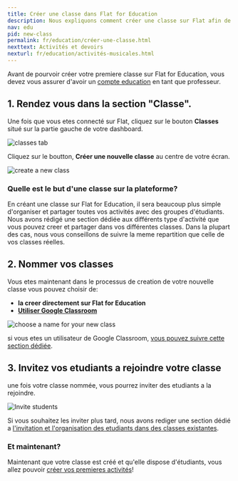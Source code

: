 ```yaml
---
title: Créer une classe dans Flat for Education
description: Nous expliquons comment créer une classe sur Flat afin de pouvoir y reunir vos etudiants et demarrer vos premieres activités
nav: edu
pid: new-class
permalink: fr/education/créer-une-classe.html
nexttext: Activités et devoirs
nexturl: fr/education/activités-musicales.html
---
```


Avant de pourvoir créer votre premiere classe sur Flat for Education, vous devez vous assurer d'avoir un [compte education](https://flat.io/edu)  en tant que professeur.

## 1. Rendez vous dans la section "Classe".

Une fois que vous etes connecté sur Flat, cliquez sur le bouton **Classes** situé sur la partie gauche de votre dashboard.

![classes tab](/help/assets/img/createaclass/classestab.PNG)

Cliquez sur le boutton, **Créer une nouvelle classe** au centre de votre écran.

![create a new class](/help/assets/img/createaclass/createanewclass.PNG)

### Quelle est le but d'une classe sur la plateforme?

En créant une classe sur Flat for Education, il sera beaucoup plus simple d'organiser et partager toutes vos activités avec des groupes d'étudiants. Nous avons rédigé une section dédiée aux différents type d'activité que vous pouvez creer et partager dans vos différentes classes.
Dans la plupart des cas, nous vous conseillons de suivre la meme repartition que celle de vos classes réelles.

## 2. Nommer vos classes
Vous etes maintenant dans le processus de creation de votre nouvelle classe vous pouvez choisir de:
  * **la creer directement sur Flat for Education**
  * **[Utiliser Google Classroom](/help/en/education/google-classroom/setup-course.html)**

![choose a name for your new class](/help/assets/img/createaclass/chooseanameforyournewclass.PNG)

si vous etes un utilisateur de Google Classroom, [vous pouvez suivre cette section dédiée](/help/en/education/google-classroom/setup-course.html).

## 3. Invitez vos etudiants a rejoindre votre classe

une fois votre classe nommée, vous pourrez inviter des etudiants a la rejoindre.

![Invite students](/help/assets/img/createaclass/addstudents.png)

Si vous souhaitez les inviter plus tard, nous avons rediger une section dédié a [l'invitation et l'organisation des etudiants dans des classes existantes](/help/fr/education/inviter-des-etudiants.html).

### Et maintenant?

Maintenant que votre classe est créé et qu'elle dispose d'étudiants, vous allez pouvoir [créer vos premieres activités](/help/en/education/assignments-activities.html)!